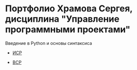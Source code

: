 # Портфолио Храмова Сергея, дисциплина "Управление программными проектами"

Введение в Python и основы синтаксиса

* <a href="https://repl.it/@Serega89Kh/Truth-table">ИСР</a>

* <a href="https://repl.it/@Serega89Kh/Template-for-assignment-1">ВСР</a>
